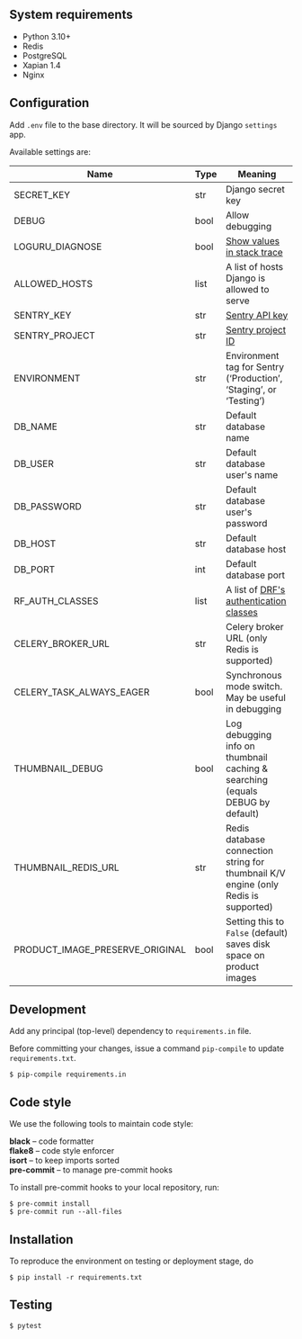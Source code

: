 ## System requirements

- Python 3.10+
- Redis
- PostgreSQL
- Xapian 1.4
- Nginx

## Configuration

Add `.env` file to the base directory. It will be sourced by Django `settings` app.

Available settings are:

| Name                            | Type | Meaning                                                                                                   |
|---------------------------------|------|-----------------------------------------------------------------------------------------------------------|
| SECRET_KEY                      | str  | Django secret key                                                                                         |
| DEBUG                           | bool | Allow debugging                                                                                           |
| LOGURU_DIAGNOSE                 | bool | [Show values in stack trace](https://loguru.readthedocs.io/en/stable/api/logger.html)                     |
| ALLOWED_HOSTS                   | list | A list of hosts Django is allowed to serve                                                                |
| SENTRY_KEY                      | str  | [Sentry API key](https://sentry.thefresh.by/fresh/settings/projects/lime)                                 |
| SENTRY_PROJECT                  | str  | [Sentry project ID](https://sentry.thefresh.by/fresh/settings/projects/lime)                              |
| ENVIRONMENT                     | str  | Environment tag for Sentry (‘Production’, ‘Staging’, or ‘Testing’)                                        |
| DB_NAME                         | str  | Default database name                                                                                     |
| DB_USER                         | str  | Default database user's name                                                                              |
| DB_PASSWORD                     | str  | Default database user's password                                                                          |
| DB_HOST                         | str  | Default database host                                                                                     |
| DB_PORT                         | int  | Default database port                                                                                     |
| RF_AUTH_CLASSES                 | list | A list of [DRF's authentication classes](https://www.django-rest-framework.org/api-guide/authentication/) |
| CELERY_BROKER_URL               | str  | Celery broker URL (only Redis is supported)                                                               |
| CELERY_TASK_ALWAYS_EAGER        | bool | Synchronous mode switch. May be useful in debugging                                                       |
| THUMBNAIL_DEBUG                 | bool | Log debugging info on thumbnail caching & searching (equals DEBUG by default)                             |
| THUMBNAIL_REDIS_URL             | str  | Redis database connection string for thumbnail K/V engine (only Redis is supported)                       |
| PRODUCT_IMAGE_PRESERVE_ORIGINAL | bool | Setting this to `False` (default) saves disk space on product images                                      |

## Development

Add any principal (top-level) dependency to `requirements.in` file.

Before committing your changes, issue a command `pip-compile` to update
`requirements.txt`.

```shell
$ pip-compile requirements.in
```

## Code style

We use the following tools to maintain code style:  

**black** – code formatter  
**flake8** – code style enforcer  
**isort** – to keep imports sorted  
**pre-commit** – to manage pre-commit hooks  

To install pre-commit hooks to your local repository, run:

```shell
$ pre-commit install
$ pre-commit run --all-files
```

## Installation

To reproduce the environment on testing or deployment stage, do

```shell
$ pip install -r requirements.txt
```

## Testing

```shell
$ pytest
```
